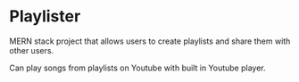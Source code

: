 # Playlister
MERN stack project that allows users to create playlists and share them with other users.

Can play songs from playlists on Youtube with built in Youtube player. 
